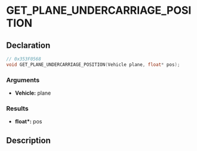 # GET_PLANE_UNDERCARRIAGE_POSITION

## Declaration
```cpp
// 0x353F0568
void GET_PLANE_UNDERCARRIAGE_POSITION(Vehicle plane, float* pos);
```

### Arguments
- **Vehicle:** plane

### Results
- **float\*:** pos

## Description
